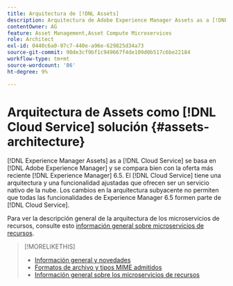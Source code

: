 ```yaml
---
title: Arquitectura de [!DNL Assets]
description: Arquitectura de Adobe Experience Manager Assets as a [!DNL Cloud Service]
contentOwner: AG
feature: Asset Management,Asset Compute Microservices
role: Architect
exl-id: 0440c6a0-97c7-440e-a96e-629825d34a73
source-git-commit: 90de3cf9bf1c949667f4de109d0b517c6be22184
workflow-type: tm+mt
source-wordcount: '86'
ht-degree: 9%

---
```


# Arquitectura de Assets como [!DNL Cloud Service] solución {#assets-architecture}

[!DNL Experience Manager Assets] as a [!DNL Cloud Service] se basa en [!DNL Adobe Experience Manager] y se compara bien con la oferta más reciente [!DNL Experience Manager] 6.5. El [!DNL Cloud Service] tiene una arquitectura y una funcionalidad ajustadas que ofrecen ser un servicio nativo de la nube. Los cambios en la arquitectura subyacente no permiten que todas las funcionalidades de Experience Manager 6.5 formen parte de [!DNL Cloud Service].

Para ver la descripción general de la arquitectura de los microservicios de recursos, consulte esto [información general sobre microservicios de recursos](asset-microservices-overview.md#asset-microservices-architecture).

>[!MORELIKETHIS]
>
>* [Información general y novedades](/help/assets/overview.md)
>* [Formatos de archivo y tipos MIME admitidos](file-format-support.md)
>* [Información general sobre los microservicios de recursos](asset-microservices-overview.md)

